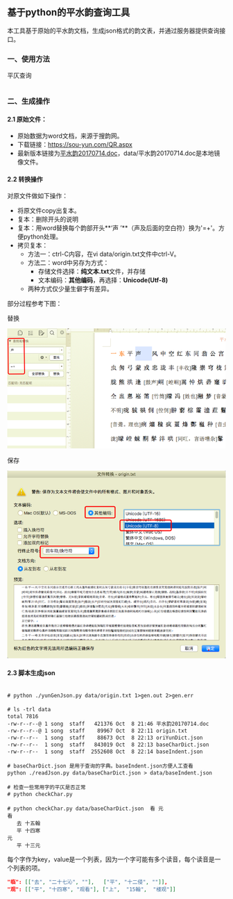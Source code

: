 
## 基于python的平水韵查询工具



本工具基于原始的平水韵文档，生成json格式的韵文表，并通过服务器提供查询接口。



### 一、使用方法

平仄查询

```shell

```



### 二、生成操作

#### 2.1 原始文件：

* 原始数据为word文档，来源于搜韵网。
* 下载链接：https://sou-yun.com/QR.aspx
* 最新版本链接为[平水韵20170714.doc](https://sou-yun.com/%e5%b9%b3%e6%b0%b4%e9%9f%b5.doc)，data/平水韵20170714.doc是本地镜像文件。



#### 2.2 转换操作

对原文件做如下操作：

* 将原文件copy出复本。
* 复本：删除开头的说明
* 复本：用word替换每个韵部开头**‘声 ’**（声及后面的空白符）换为'=+'。方便python处理。
* 拷贝复本：
  * 方法一：ctrl-C内容，在vi data/origin.txt文件中ctrl-V。
  * 方法二：word中另存为方式：
    * 存储文件选择：**纯文本.txt**文件，并存储
    * 文本编码：**其他编码**，再选择：**Unicode(Utf-8)**
  * 两种方式仅少量生僻字有差异。


部分过程参考下图：

替换

![replace](pics/replace.png)

保存

![save](pics/save2txt.png)



#### 2.3 脚本生成json

```shell

# python ./yunGenJson.py data/origin.txt 1>gen.out 2>gen.err

# ls -trl data
total 7816
-rw-r--r--@ 1 song  staff   421376 Oct  8 21:46 平水韵20170714.doc
-rw-r--r--@ 1 song  staff    89967 Oct  8 22:11 origin.txt
-rw-r--r--  1 song  staff    88673 Oct  8 22:13 oriYunDict.json
-rw-r--r--  1 song  staff   843019 Oct  8 22:13 baseCharDict.json
-rw-r--r--  1 song  staff  2552608 Oct  8 22:14 baseIndent.json

# baseCharDict.json 是用于查询的字典。baseIndent.json方便人工查看
python ./readJson.py data/baseCharDict.json > data/baseIndent.json

# 检查一些常用字的平仄是否正常
# python checkChar.py

# python checkChar.py data/baseCharDict.json  看 元
看
   去 十五翰
   平 十四寒
元
   平 十三元
```


每个字作为key，value是一个列表，因为一个字可能有多个读音，每个读音是一个列表的项。

```json
"临": [["去", "二十七沁", ""],   ["平", "十二侵", ""]],
"观": [["平", "十四寒", "观看"], ["上",  "15翰",  "楼观"]]
```

